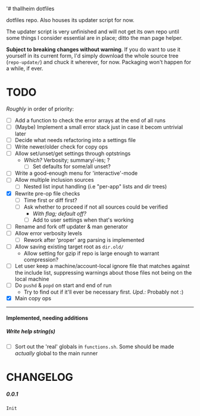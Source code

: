 '# thallheim dotfiles

dotfiles repo. Also houses its updater script for now.

The updater script is very unfinished and will not get its own repo until
some things I consider essential are in place; ditto the man page helper.

**Subject to breaking changes without warning**. If you do want to use it
yourself in its current form, I'd simply download the whole source tree
(`repo-update/`) and chuck it wherever, for now. Packaging won't happen
for a while, if ever.



# TODO

*Roughly* in order of priority:

- [ ] Add a function to check the error arrays at the end of all runs
- [ ] (Maybe) Implement a small error stack just in case it becom untrivial
later
- [ ] Decide what needs refactoring into a settings file
- [ ] Write newer/older check for copy ops
- [ ] Allow set/unset/get settings through optstrings
	- *Which?* Verbosity; summary/-ies; ?
		- [ ] Set defaults for some/all unset?
- [ ] Write a good-enough menu for 'interactive'-mode
- [ ] Allow multiple inclusion sources
	- [ ] Nested list input handling (i.e "per-app" lists and dir trees)
- [x] Rewrite pre-op file checks
   - [ ] Time first or diff first?
   - [ ] Ask whether to proceed if not all sources could be verified
	   - *With flag; default off?*
	   - [ ] Add to user settings when that's working
- [ ] Rename and fork off updater & man generator
- [ ] Allow error verbosity levels
	- [ ] Rework after 'proper' arg parsing is implemented
- [ ] Allow saving existing target root as `dir.old/`
	- Allow setting for gzip if repo is large enough to warrant compression?
- [ ] Let user keep a machine/account-local ignore file that matches against
the include list, suppressing warnings about those files not being on the local
machine
- [ ] Do `pushd` & `popd` on start and end of run
	- Try to find out if it'll ever be necessary first. *Upd.:* Probably not :)
- [x] Main copy ops

-------------------------------------------------------------------------------
#### Implemented, needing additions

##### Write help string(s)
  * [ ] Sort out the 'real' globals in `functions.sh`. Some should be made
	  _actually_ global to the main runner

# CHANGELOG

##### 0.0.1
	Init
